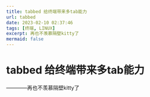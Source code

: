 ```yaml
---
title: tabbed 给终端带来多tab能力
url: tabbed
date: 2023-02-10 02:37:46
tags: [终端, LINUX]
excerpt: 再也不羡慕隔壁kitty了
mermaid: false
---
```


# tabbed 给终端带来多tab能力

————再也不羡慕隔壁kitty了
